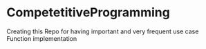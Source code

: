 # CompetetitiveProgramming
Creating this Repo for having important and very frequent use case Function implementation 
